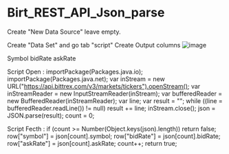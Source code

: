 # Birt_REST_API_Json_parse
Create "New Data Source" leave empty.

Create "Data Set" and go tab "script"
Create Output columns 
![image](https://github.com/baignoire57/Birt_REST_API_Json_parse/assets/57708917/911fd0d9-1293-4cbf-979e-62dbd018ce2f)

Symbol
bidRate
askRate

Script Open :
importPackage(Packages.java.io);
importPackage(Packages.java.net);
var inStream = new 
URL("https://api.bittrex.com/v3/markets/tickers").openStream();
var inStreamReader = new InputStreamReader(inStream);
var bufferedReader = new BufferedReader(inStreamReader);
var line;
var result = "";
while ((line = bufferedReader.readLine()) != null)
result += line;
inStream.close();
json = JSON.parse(result);
count = 0;


Script Fecth :
if (count >= Number(Object.keys(json).length))
return false;
row["symbol"] = json[count].symbol;
row["bidRate"] = json[count].bidRate;
row["askRate"] = json[count].askRate;
count++;
return true;
